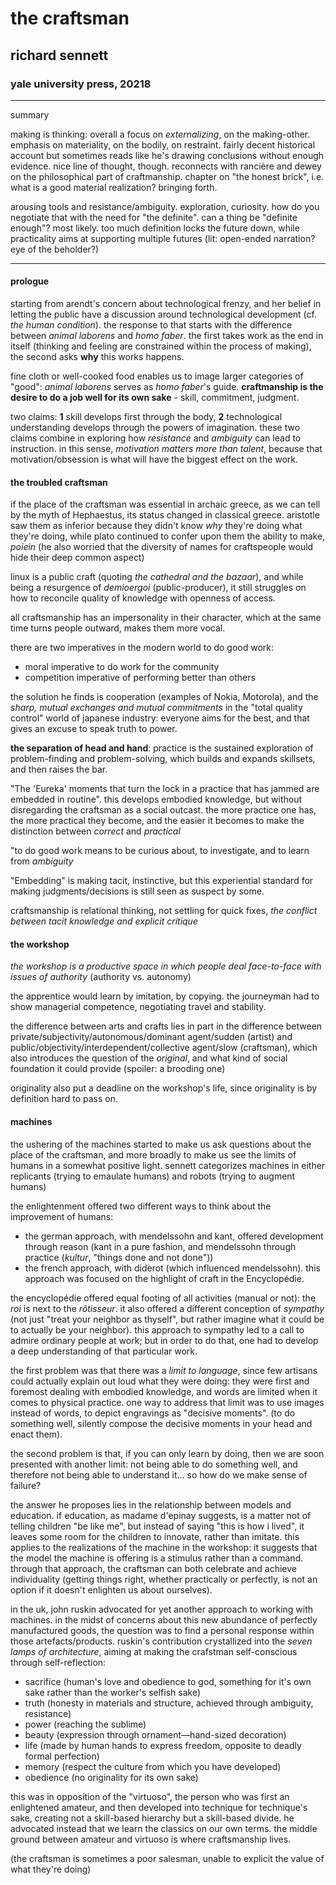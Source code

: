 # the craftsman
## richard sennett
### yale university press, 20218

---
summary

making is thinking: overall a focus on *externalizing*, on the making-other. emphasis on materiality, on the bodily, on restraint. fairly decent historical account but sometimes reads like he's drawing conclusions without enough evidence. nice line of thought, though. reconnects with rancière and dewey on the philosophical part of craftmanship. chapter on "the honest brick", i.e. what is a good material realization? bringing forth.

arousing tools and resistance/ambiguity. exploration, curiosity.  how do you negotiate that with the need for "the definite". can a thing be "definite enough"? most likely. too much definition locks the future down, while practicality aims at supporting multiple futures (lit: open-ended narration? eye of the beholder?)

---

#### prologue

starting from arendt's concern about technological frenzy, and her belief in letting the public have a discussion around technological development (cf. *the human condition*). the response to that starts with the difference between *animal laborens* and *homo faber*. the first takes work as the end in itself (thinking and feeling are constrained within the process of making), the second asks **why** this works happens.

fine cloth or well-cooked food enables us to image larger categories of "good": *animal laborens* serves as *homo faber*'s guide. **craftmanship is the desire to do a job well for its own sake** - skill, commitment, judgment.

two claims: **1** skill develops first through the body, **2** technological understanding develops through the powers of imagination. these two claims combine in exploring how *resistance* and *ambiguity* can lead to instruction. in this sense, *motivation matters more than talent*, because that motivation/obsession is what will have the biggest effect on the work.

#### the troubled craftsman

if the place of the craftsman was essential in archaic greece, as we can tell by the myth of Hephaestus, its status changed in classical greece. aristotle saw them as inferior because they didn't know *why* they're doing what they're doing, while plato continued to confer upon them the ability to make, *poiein* (he also worried that the diversity of names for craftspeople would hide their deep common aspect)

linux is a public craft (quoting *the cathedral and the bazaar*), and while being a resurgence of *demioergoi* (public-producer), it still struggles on how to reconcile quality of knowledge with openness of access.

all craftsmanship has an impersonality in their character, which at the same time turns people outward, makes them more vocal.

there are two imperatives in the modern world to do good work:
- moral imperative to do work for the community
- competition imperative of performing better than others

the solution he finds is cooperation (examples of Nokia, Motorola), and the *sharp, mutual exchanges and mutual commitments* in the "total quality control" world of japanese industry: everyone aims for the best, and that gives an excuse to speak truth to power.

**the separation of head and hand**: practice is the sustained exploration of problem-finding and problem-solving, which builds and expands skillsets, and then raises the bar.

"The 'Eureka' moments that turn the lock in a practice that has jammed are embedded in routine". this develops embodied knowledge, but without disregarding the craftsman as a social outcast. the more practice one has, the more practical they become, and the easier it becomes to make the distinction between *correct* and *practical*

"to do good work means to be curious about, to investigate, and to learn from *ambiguity*

"Embedding" is making tacit, instinctive, but this experiential standard for making judgments/decisions is still seen as suspect by some.

craftsmanship is relational thinking, not settling for quick fixes, *the conflict between tacit knowledge and explicit critique*

#### the workshop

*the workshop is a productive space in which people deal face-to-face with issues of authority* (authority vs. autonomy)

the apprentice would learn by imitation, by copying. the journeyman had to show managerial competence, negotiating travel and stability.

the difference between arts and crafts lies in part in the difference between private/subjectivity/autonomous/dominant agent/sudden (artist) and public/objectivity/interdependent/collective agent/slow (craftsman), which also introduces the question of the *original*, and what kind of social foundation it could provide (spoiler: a brooding one)

originality also put a deadline on the workshop's life, since originality is by definition hard to pass on.

#### machines

the ushering of the machines started to make us ask questions about the place of the craftsman, and more broadly to make us see the limits of humans in a somewhat positive light. sennett categorizes machines in either replicants (trying to emaulate humans) and robots (trying to augment humans)

the enlightenment offered two different ways to think about the improvement of humans:
- the german approach, with mendelssohn and kant, offered development through reason (kant in a pure fashion, and mendelssohn through practice (*kultur*, "things done and not done"))
- the french approach, with diderot (which influenced mendelssohn). this approach was focused on the highlight of craft in the Encyclopédie.

the encyclopédie offered equal footing of all activities (manual or not): the *roi* is next to the *rôtisseur*. it also offered a different conception of *sympathy* (not just "treat your neighbor as thyself", but rather imagine what it could be to actually be your neighbor). this approach to sympathy led to a call to admire ordinary people at work; but in order to do that, one had to develop a deep understanding of that particular work.

the first problem was that there was a *limit to language*, since few artisans could actually explain out loud what they were doing: they were first and foremost dealing with embodied knowledge, and words are limited when it comes to physical practice. one way to address that limit was to use images instead of words, to depict engravings as "decisive moments". (to do something well, silently compose the decisive moments in your head and enact them).

the second problem is that, if you can only learn by doing, then we are soon presented with another limit: not being able to do something well, and therefore not being able to understand it... so how do we make sense of failure?

the answer he proposes lies in the relationship between models and education. if education, as madame d'epinay suggests, is a matter not of telling children "be like me", but instead of saying "this is how i lived", it leaves some room for the children to innovate, rather than imitate. this applies to the realizations of the machine in the workshop: it suggests that the model the machine is offering is a stimulus rather than a command. through that approach, the craftsman can both celebrate and achieve individuality (getting things right, whether practically or perfectly, is not an option if it doesn't enlighten us about ourselves).

in the uk, john ruskin advocated for yet another approach to working with machines. in the midst of concerns about this new abundance of perfectly manufactured goods, the question was to find a personal response within those artefacts/products. ruskin's contribution crystallized into the *seven lamps of architecture*, aiming at making the crafstman self-conscious through self-reflection:

- sacrifice (human's love and obedience to god, something for it's own sake rather than the worker's selfish sake)
- truth (honesty in materials and structure, achieved through ambiguity, resistance)
- power (reaching the sublime)
- beauty (expression through ornament—hand-sized decoration)
- life (made by human hands to express freedom, opposite to deadly formal perfection)
- memory (respect the culture from which you have developed)
- obedience (no originality for its own sake)

this was in opposition of the "virtuoso", the person who was first an enlightened amateur, and then developed into technique for technique's sake, creating not a skill-based hierarchy but a skill-based divide. he advocated instead that we learn the classics on our own terms. the middle ground between amateur and virtuoso is where craftsmanship lives.

(the craftsman is sometimes a poor salesman, unable to explicit the value of what they're doing)